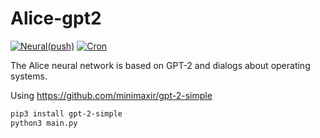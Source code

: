 # Alice-gpt2

[![Neural(push)](https://github.com/0Nera/Alice-gpt2/actions/workflows/push.yml/badge.svg)](https://github.com/0Nera/Alice-gpt2/actions/workflows/push.yml)
[![Cron](https://github.com/0Nera/Alice-gpt2/actions/workflows/shedule.yml/badge.svg)](https://github.com/0Nera/Alice-gpt2/actions/workflows/shedule.yml)

The Alice neural network is based on GPT-2 and dialogs about operating systems.

Using https://github.com/minimaxir/gpt-2-simple

```bash
pip3 install gpt-2-simple
python3 main.py
```
